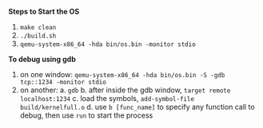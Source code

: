 **Steps to Start the OS**

1. `make clean`
2. `./build.sh`
3. `qemu-system-x86_64 -hda bin/os.bin -monitor stdio`

**To debug using gdb**

1. on one window: `qemu-system-x86_64 -hda bin/os.bin -S -gdb tcp::1234 -monitor stdio`
2. on another:
    a. `gdb`
    b. after inside the gdb window, `target remote localhost:1234`
    c. load the symbols, `add-symbol-file build/kernelfull.o`
    d. use `b [func_name]` to specify any function call to debug, then use `run` to start the process